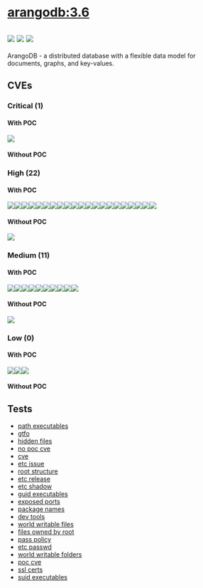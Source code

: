 # [arangodb:3.6](https://hub.docker.com/_/arangodb?tab=tags)
![](https://img.shields.io/static/v1?label=tag&message=3.6&color=blue)
![](https://img.shields.io/badge/Welcome%20to%20Alpine%20Linux%203.11-blue)
![](https://img.shields.io/badge/Kernel%20\r%20on%20an%20\m%20()-blue)
---
<p>
ArangoDB - a distributed database with a flexible data model for documents, graphs, and key-values.
</p>

## CVEs
### Critical (1)
#### With POC
[![](https://img.shields.io/badge/🔗%20CVE--2021--44906-CRITICAL-red)](https://github.com/trickest/cve/blob/main/2021/CVE-2021-44906.md)
#### Without POC


### High (22)
#### With POC
[![](https://img.shields.io/badge/🔗%20CVE--2021--42380-HIGH-organge)](https://github.com/trickest/cve/blob/main/2021/CVE-2021-42380.md)[![](https://img.shields.io/badge/🔗%20CVE--2021--42383-HIGH-organge)](https://github.com/trickest/cve/blob/main/2021/CVE-2021-42383.md)[![](https://img.shields.io/badge/🔗%20CVE--2021--42385-HIGH-organge)](https://github.com/trickest/cve/blob/main/2021/CVE-2021-42385.md)[![](https://img.shields.io/badge/🔗%20CVE--2021--42378-HIGH-organge)](https://github.com/trickest/cve/blob/main/2021/CVE-2021-42378.md)[![](https://img.shields.io/badge/🔗%20CVE--2021--42382-HIGH-organge)](https://github.com/trickest/cve/blob/main/2021/CVE-2021-42382.md)[![](https://img.shields.io/badge/🔗%20CVE--2021--42384-HIGH-organge)](https://github.com/trickest/cve/blob/main/2021/CVE-2021-42384.md)[![](https://img.shields.io/badge/🔗%20CVE--2021--42381-HIGH-organge)](https://github.com/trickest/cve/blob/main/2021/CVE-2021-42381.md)[![](https://img.shields.io/badge/🔗%20CVE--2021--42379-HIGH-organge)](https://github.com/trickest/cve/blob/main/2021/CVE-2021-42379.md)[![](https://img.shields.io/badge/🔗%20CVE--2021--42386-HIGH-organge)](https://github.com/trickest/cve/blob/main/2021/CVE-2021-42386.md)[![](https://img.shields.io/badge/🔗%20CVE--2022--23648-HIGH-organge)](https://github.com/trickest/cve/blob/main/2022/CVE-2022-23648.md)[![](https://img.shields.io/badge/🔗%20CVE--2021--41103-HIGH-organge)](https://github.com/trickest/cve/blob/main/2021/CVE-2021-41103.md)[![](https://img.shields.io/badge/🔗%20CVE--2015--3627-HIGH-organge)](https://github.com/trickest/cve/blob/main/2015/CVE-2015-3627.md)[![](https://img.shields.io/badge/🔗%20CVE--2022--29078-HIGH-organge)](https://github.com/trickest/cve/blob/main/2022/CVE-2022-29078.md)[![](https://img.shields.io/badge/🔗%20CVE--2021--3121-HIGH-organge)](https://github.com/trickest/cve/blob/main/2021/CVE-2021-3121.md)[![](https://img.shields.io/badge/🔗%20CVE--2022--27191-HIGH-organge)](https://github.com/trickest/cve/blob/main/2022/CVE-2022-27191.md)[![](https://img.shields.io/badge/🔗%20CVE--2020--26160-HIGH-organge)](https://github.com/trickest/cve/blob/main/2020/CVE-2020-26160.md)[![](https://img.shields.io/badge/🔗%20CVE--2021--23424-HIGH-organge)](https://github.com/trickest/cve/blob/main/2021/CVE-2021-23424.md)[![](https://img.shields.io/badge/🔗%20CVE--2021--3807-HIGH-organge)](https://github.com/trickest/cve/blob/main/2021/CVE-2021-3807.md)[![](https://img.shields.io/badge/🔗%20CVE--2019--16884-HIGH-organge)](https://github.com/trickest/cve/blob/main/2019/CVE-2019-16884.md)[![](https://img.shields.io/badge/🔗%20CVE--2019--19921-HIGH-organge)](https://github.com/trickest/cve/blob/main/2019/CVE-2019-19921.md)[![](https://img.shields.io/badge/🔗%20CVE--2021--30465-HIGH-organge)](https://github.com/trickest/cve/blob/main/2021/CVE-2021-30465.md)
#### Without POC
[![](https://img.shields.io/badge/%20CVE--2021--43138-HIGH-organge)](https://github.com/trickest/cve/blob/main/2021/CVE-2021-43138.md)

### Medium (11)
#### With POC
[![](https://img.shields.io/badge/🔗%20CVE--2021--3820-MEDIUM-yellow)](https://github.com/trickest/cve/blob/main/2021/CVE-2021-3820.md)[![](https://img.shields.io/badge/🔗%20CVE--2021--42374-MEDIUM-yellow)](https://github.com/trickest/cve/blob/main/2021/CVE-2021-42374.md)[![](https://img.shields.io/badge/🔗%20CVE--2021--21334-MEDIUM-yellow)](https://github.com/trickest/cve/blob/main/2021/CVE-2021-21334.md)[![](https://img.shields.io/badge/🔗%20CVE--2020--15157-MEDIUM-yellow)](https://github.com/trickest/cve/blob/main/2020/CVE-2020-15157.md)[![](https://img.shields.io/badge/🔗%20CVE--2021--32760-MEDIUM-yellow)](https://github.com/trickest/cve/blob/main/2021/CVE-2021-32760.md)[![](https://img.shields.io/badge/🔗%20CVE--2020--15257-MEDIUM-yellow)](https://github.com/trickest/cve/blob/main/2020/CVE-2020-15257.md)[![](https://img.shields.io/badge/🔗%20CVE--2020--13401-MEDIUM-yellow)](https://github.com/trickest/cve/blob/main/2020/CVE-2020-13401.md)[![](https://img.shields.io/badge/🔗%20CVE--2016--9962-MEDIUM-yellow)](https://github.com/trickest/cve/blob/main/2016/CVE-2016-9962.md)[![](https://img.shields.io/badge/🔗%20CVE--2021--32796-MEDIUM-yellow)](https://github.com/trickest/cve/blob/main/2021/CVE-2021-32796.md)[![](https://img.shields.io/badge/🔗%20CVE--2021--43784-MEDIUM-yellow)](https://github.com/trickest/cve/blob/main/2021/CVE-2021-43784.md)
#### Without POC
[![](https://img.shields.io/badge/%20CVE--2022--24769-MEDIUM-yellow)](https://github.com/trickest/cve/blob/main/2022/CVE-2022-24769.md)

### Low (0)
#### With POC
[![](https://img.shields.io/badge/🔗%20CVE--2020--13401-LOW-blue)](https://github.com/trickest/cve/blob/main/2020/CVE-2020-13401.md)[![](https://img.shields.io/badge/🔗%20CVE--2016--9962-LOW-blue)](https://github.com/trickest/cve/blob/main/2016/CVE-2016-9962.md)[![](https://img.shields.io/badge/🔗%20CVE--2021--43784-LOW-blue)](https://github.com/trickest/cve/blob/main/2021/CVE-2021-43784.md)
#### Without POC


## Tests
* [path executables](reports/path-executables.txt)
* [gtfo](reports/gtfo.txt)
* [hidden files](reports/hidden-files.txt)
* [no poc cve](reports/no-poc-cve.txt)
* [cve](reports/cve.txt)
* [etc issue](reports/etc-issue.txt)
* [root structure](reports/root-structure.txt)
* [etc release](reports/etc-release.txt)
* [etc shadow](reports/etc-shadow.txt)
* [guid executables](reports/guid-executables.txt)
* [exposed ports](reports/exposed-ports.txt)
* [package names](reports/package-names.txt)
* [dev tools](reports/dev-tools.txt)
* [world writable files](reports/world-writable-files.txt)
* [files owned by root](reports/files-owned-by-root.txt)
* [pass policy](reports/pass-policy.txt)
* [etc passwd](reports/etc-passwd.txt)
* [world writable folders](reports/world-writable-folders.txt)
* [poc cve](reports/poc-cve.txt)
* [ssl certs](reports/ssl-certs.txt)
* [suid executables](reports/suid-executables.txt)

